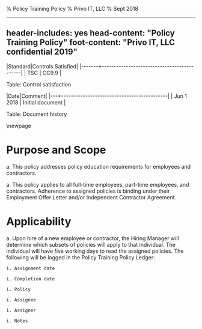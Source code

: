 % Policy Training Policy
% Privo IT, LLC
% Sept 2018

---
header-includes: yes
head-content: "Policy Training Policy"
foot-content: "Privo IT, LLC confidential 2019"
---

|Standard|Controls Satisfied|
|-------+--------------------------------------------|
| TSC | CC9.9 |

Table: Control satisfaction


|Date|Comment|
|---+--------------------------------------------|
| Jun 1 2018 | Initial document |

Table: Document history


\newpage

# Purpose and Scope

a. This policy addresses policy education requirements for employees and contractors. 

a. This policy applies to all full-time employees, part-time employees, and contractors. Adherence to assigned policies is binding under their Employment Offer Letter and/or Independent Contractor Agreement. 

# Applicability

a. Upon hire of a new employee or contractor, the Hiring Manager will determine which subsets of policies will apply to that individual. The individual will have five working days to read the assigned policies. The following will be logged in the Policy Training Policy Ledger:
    
    i. Assignment date
    
    i. Completion date
    
    i. Policy
    
    i. Assignee
    
    i. Assigner
    
    i. Notes


